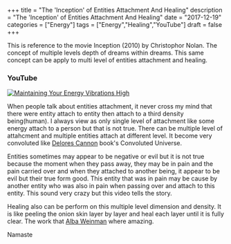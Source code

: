 +++
title = "The 'Inception' of Entities Attachment And Healing"
description = "The 'Inception' of Entities Attachment And Healing"
date = "2017-12-19"
categories = ["Energy"]
tags = ["Energy","Healing","YouTube"]
draft = false
+++

This is reference to the movie Inception (2010) by Christophor Nolan. The concept of multiple levels depth of dreams within dreams. This same concept can be apply to multi level of entities attachment and healing.

### YouTube
[![Maintaining Your Energy Vibrations High](https://img.youtube.com/vi/Lx5_Jhxf-NQ/1.jpg)](https://www.youtube.com/watch?v=Lx5_Jhxf-NQ "Maintaining Your Energy Vibrations High")

When people talk about entities attachment, it never cross my mind that there were entity attach to entity then attach to a third density being(human). I always view as only single level of attachment like some energy attach to a person but that is not true. There can be multiple level of attahcment and multiple entities attach at different level. It become very convoluted like [Delores Cannon](https://dolorescannon.com/) book's Convoluted Universe.

Entities sometimes may appear to be negative or evil but it is not true because the moment when they pass away, they may be in pain and the pain carried over and when they attached to another being, it appear to be evil but their true form good. This entity that was in pain may be cause by another entity who was also in pain when passing over and attach to this entity. This sound very crazy but this video tells the story.

Healing also can be perform on this multiple level dimension and density. It is like peeling the onion skin layer by layer and heal each layer until it is fully clear. The work that [Alba Weinman](http://albaweinman.com/) where amazing.

Namaste